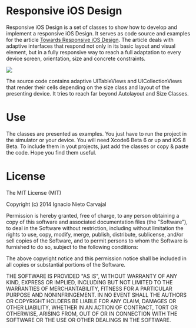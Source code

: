 # Responsive iOS Design

Responsive iOS Design is a set of classes to show how to develop and implement a responsive iOS Design. It serves as code source and examples for the article [Towards Responsive iOS Design](http://digitalleaves.com/blog/towards-responsive-ios-design-beyond-size-classes-and-auto-layout-i/). The article deals with adaptive interfaces that respond not only in its basic layout and visual element, but in a fully responsive way to reach a full adaptation to every device screen, orientation, size and concrete constraints.

![](http://digitalleaves.com/blog/wp-content/uploads/2014/09/ResponsiveTableviewsCorrect.jpg)

The source code contains adaptive UITableViews and UICollectionViews that render their cells depending on the size class and layout of the presenting device. It tries to reach far beyond Autolayout and Size Classes.

# Use

The classes are presented as examples. You just have to run the project in the simulator or your device. You will need Xcode6 Beta 6 or up and iOS 8 Beta. To include them in yout projects, just add the classes or copy & paste the code. Hope you find them useful.

# License

The MIT License (MIT)

Copyright (c) 2014 Ignacio Nieto Carvajal

Permission is hereby granted, free of charge, to any person obtaining a copy
of this software and associated documentation files (the "Software"), to deal
in the Software without restriction, including without limitation the rights
to use, copy, modify, merge, publish, distribute, sublicense, and/or sell
copies of the Software, and to permit persons to whom the Software is
furnished to do so, subject to the following conditions:

The above copyright notice and this permission notice shall be included in
all copies or substantial portions of the Software.

THE SOFTWARE IS PROVIDED "AS IS", WITHOUT WARRANTY OF ANY KIND, EXPRESS OR
IMPLIED, INCLUDING BUT NOT LIMITED TO THE WARRANTIES OF MERCHANTABILITY,
FITNESS FOR A PARTICULAR PURPOSE AND NONINFRINGEMENT. IN NO EVENT SHALL THE
AUTHORS OR COPYRIGHT HOLDERS BE LIABLE FOR ANY CLAIM, DAMAGES OR OTHER
LIABILITY, WHETHER IN AN ACTION OF CONTRACT, TORT OR OTHERWISE, ARISING FROM,
OUT OF OR IN CONNECTION WITH THE SOFTWARE OR THE USE OR OTHER DEALINGS IN
THE SOFTWARE.
